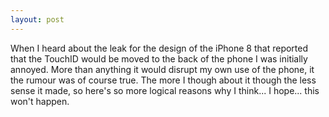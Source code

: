 ```yaml
---
layout: post
---
```


When I heard about the leak for the design of the iPhone 8 that reported that the TouchID would be moved to the back of the phone I was initially annoyed.  More than anything it would disrupt my own use of the phone, it the rumour was of course true.  The more I though about it though the less sense it made, so here's so more logical reasons why I think... I hope... this won't happen.


